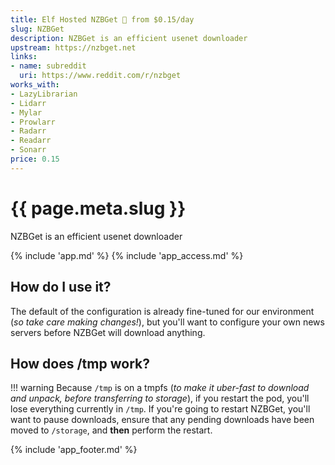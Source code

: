 ```yaml
---
title: Elf Hosted NZBGet 🧝 from $0.15/day
slug: NZBGet
description: NZBGet is an efficient usenet downloader
upstream: https://nzbget.net
links:
- name: subreddit
  uri: https://www.reddit.com/r/nzbget
works_with:
- LazyLibrarian
- Lidarr
- Mylar
- Prowlarr
- Radarr
- Readarr
- Sonarr
price: 0.15
---
```


# {{ page.meta.slug }}

NZBGet is an efficient usenet downloader

{% include 'app.md' %}
{% include 'app_access.md' %}

## How do I use it?

The default of the configuration is already fine-tuned for our environment (*so take care making changes!*), but you'll want to configure your own news servers before NZBGet will download anything.

## How does /tmp work?

!!! warning
    Because `/tmp` is on a tmpfs (*to make it uber-fast to download and unpack, before transferring to storage*), if you restart the pod, you'll lose everything currently in `/tmp`. If you're going to restart NZBGet, you'll want to pause downloads, ensure that any pending downloads have been moved to `/storage`, and **then** perform the restart.

{% include 'app_footer.md' %}